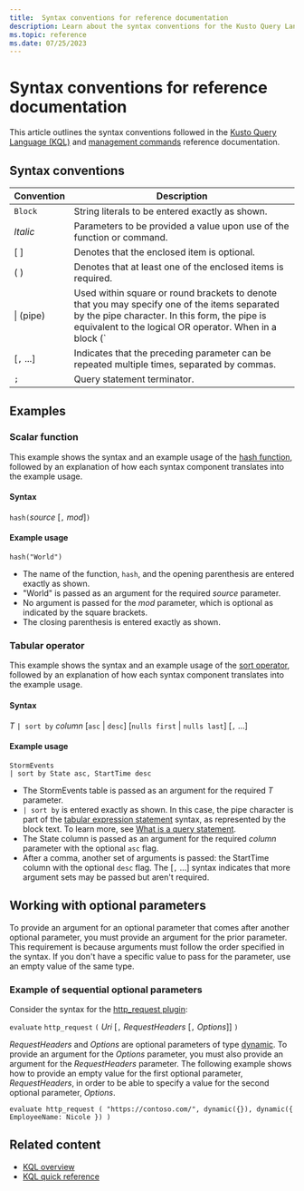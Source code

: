 ```yaml
---
title:  Syntax conventions for reference documentation
description: Learn about the syntax conventions for the Kusto Query Language and management command documentation.
ms.topic: reference
ms.date: 07/25/2023
---
```

# Syntax conventions for reference documentation

This article outlines the syntax conventions followed in the [Kusto Query Language (KQL)](index.md) and [management commands](../management/index.md) reference documentation.

## Syntax conventions

|Convention |Description |
|--|--|
|`Block`|String literals to be entered exactly as shown.|
|*Italic*|Parameters to be provided a value upon use of the function or command.|
|[ ] |Denotes that the enclosed item is optional.|
|( ) |Denotes that at least one of the enclosed items is required.|
|\| (pipe) |Used within square or round brackets to denote that you may specify one of the items separated by the pipe character. In this form, the pipe is equivalent to the logical OR operator. When in a block (`|`), the pipe is part of the KQL query syntax.|
|[`,` ...]|Indicates that the preceding parameter can be repeated multiple times, separated by commas.|
|`;`|Query statement terminator.|

## Examples

### Scalar function

This example shows the syntax and an example usage of the [hash function](hash-function.md), followed by an explanation of how each syntax component translates into the example usage.

#### Syntax

`hash(`*source* [`,` *mod*]`)`

#### Example usage

```kusto
hash("World")
```

* The name of the function, `hash`, and the opening parenthesis are entered exactly as shown.
* "World" is passed as an argument for the required *source* parameter.
* No argument is passed for the *mod* parameter, which is optional as indicated by the square brackets.
* The closing parenthesis is entered exactly as shown.

### Tabular operator

This example shows the syntax and an example usage of the [sort operator](sort-operator.md), followed by an explanation of how each syntax component translates into the example usage.

#### Syntax

*T* `| sort by` *column* [`asc` | `desc`] [`nulls first` | `nulls last`] [`,` ...]

#### Example usage

```kusto
StormEvents
| sort by State asc, StartTime desc
```

* The StormEvents table is passed as an argument for the required *T* parameter.
* `| sort by` is entered exactly as shown. In this case, the pipe character is part of the [tabular expression statement](tabularexpressionstatements.md) syntax, as represented by the block text. To learn more, see [What is a query statement](index.md#what-is-a-query-statement).
* The State column is passed as an argument for the required *column* parameter with the optional `asc` flag.
* After a comma, another set of arguments is passed: the StartTime column with the optional `desc` flag. The [`,` ...] syntax indicates that more argument sets may be passed but aren't required.

## Working with optional parameters

To provide an argument for an optional parameter that comes after another optional parameter, you must provide an argument for the prior parameter. This requirement is because arguments must follow the order specified in the syntax. If you don't have a specific value to pass for the parameter, use an empty value of the same type.

### Example of sequential optional parameters

Consider the syntax for the [http_request plugin](http-request-plugin.md):

`evaluate` `http_request` `(` *Uri* [`,` *RequestHeaders* [`,` *Options*]] `)`

*RequestHeaders* and *Options* are optional parameters of type [dynamic](scalar-data-types/dynamic.md). To provide an argument for the *Options* parameter, you must also provide an argument for the *RequestHeaders* parameter. The following example shows how to provide an empty value for the first optional parameter, *RequestHeaders*, in order to be able to specify a value for the second optional parameter, *Options*.

```kusto
evaluate http_request ( "https://contoso.com/", dynamic({}), dynamic({ EmployeeName: Nicole }) )
```

## Related content

* [KQL overview](index.md)
* [KQL quick reference](../../kql-quick-reference.md)
